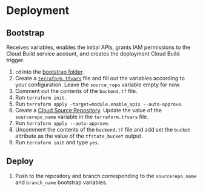 # Deployment

## Bootstrap

Receives variables, enables the initial APIs, grants IAM permissions to the Cloud Build service account, and creates the deployment Cloud Build trigger.

1. `cd` into the [bootstrap folder](../../infra/deployment/terraform/bootstrap).
1. Create a [`terraform.tfvars`](https://developer.hashicorp.com/terraform/language/values/variables#variable-definitions-tfvars-files) file and fill out the variables according to your configuration. Leave the `source_repo` variable empty for now.
1. Comment out the contents of the `backend.tf` file.
1. Run `terraform init`.
1. Run `terraform apply -target=module.enable_apis --auto-approve`.
1. Create a [Cloud Source Repository](https://cloud.google.com/source-repositories/docs/creating-an-empty-repository#create_a_new_repository). Update the value of the `sourcerepo_name` variable in the `terraform.tfvars` file.
1. Run `terraform apply --auto-approve`.
1. Uncomment the contents of the `backend.tf` file and add set the `bucket` attribute as the value of the `tfstate_bucket` output.
1. Run `terraform init` and type `yes`.

## Deploy

1. Push to the repository and branch corresponding to the `sourcerepo_name` and `branch_name` bootstrap variables.
